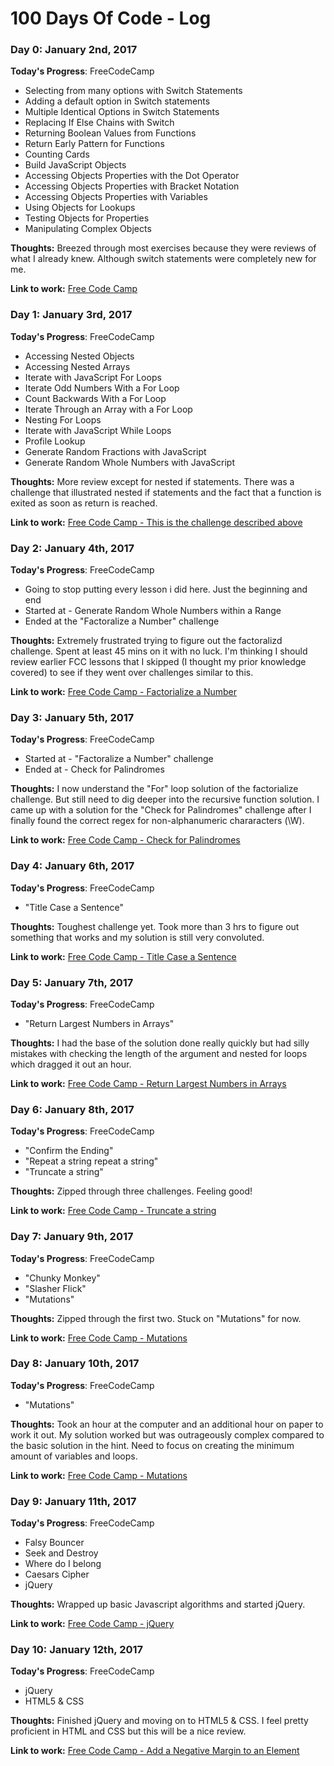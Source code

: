 # 100 Days Of Code - Log

### Day 0: January 2nd, 2017

**Today's Progress**: FreeCodeCamp

* Selecting from many options with Switch Statements
* Adding a default option in Switch statements
* Multiple Identical Options in Switch Statements
* Replacing If Else Chains with Switch
* Returning Boolean Values from Functions
* Return Early Pattern for Functions
* Counting Cards
* Build JavaScript Objects
* Accessing Objects Properties with the Dot Operator
* Accessing Objects Properties with Bracket Notation
* Accessing Objects Properties with Variables
* Using Objects for Lookups
* Testing Objects for Properties
* Manipulating Complex Objects

**Thoughts:** Breezed through most exercises because they were reviews of what I already knew. Although switch statements were completely new for me. 

**Link to work:** [Free Code Camp](https://www.freecodecamp.org/challenges/accessing-nested-objects)

### Day 1: January 3rd, 2017

**Today's Progress**: FreeCodeCamp

* Accessing Nested Objects
* Accessing Nested Arrays
* Iterate with JavaScript For Loops
* Iterate Odd Numbers With a For Loop
* Count Backwards With a For Loop
* Iterate Through an Array with a For Loop
* Nesting For Loops
* Iterate with JavaScript While Loops
* Profile Lookup
* Generate Random Fractions with JavaScript
* Generate Random Whole Numbers with JavaScript

**Thoughts:** More review except for nested if statements. There was a challenge that illustrated nested if statements and the fact that a function is exited as soon as return is reached.

**Link to work:** [Free Code Camp - This is the challenge described above](https://www.freecodecamp.org/challenges/profile-lookup)

### Day 2: January 4th, 2017

**Today's Progress**: FreeCodeCamp

* Going to stop putting every lesson i did here. Just the beginning and end
* Started at - Generate Random Whole Numbers within a Range 
* Ended at the "Factoralize a Number" challenge


**Thoughts:** Extremely frustrated trying to figure out the factoralizd challenge. Spent at least 45 mins on it with no luck. I'm thinking I should review earlier FCC lessons that I skipped (I thought my prior knowledge covered) to see if they went over challenges similar to this. 

**Link to work:** [Free Code Camp - Factorialize a Number](https://www.freecodecamp.org/challenges/factorialize-a-number)

### Day 3: January 5th, 2017

**Today's Progress**: FreeCodeCamp

* Started at - "Factoralize a Number" challenge
* Ended at - Check for Palindromes


**Thoughts:** I now understand the "For" loop solution of the factorialize challenge. But still need to dig deeper into the recursive function solution. I came up with a solution for the "Check for Palindromes" challenge after I finally found the correct regex for non-alphanumeric chararacters (\W). 

**Link to work:** [Free Code Camp - Check for Palindromes](https://www.freecodecamp.org/challenges/check-for-palindromes)

### Day 4: January 6th, 2017

**Today's Progress**: FreeCodeCamp

* "Title Case a Sentence"


**Thoughts:** Toughest challenge yet. Took more than 3 hrs to figure out something that works and my solution is still very convoluted. 

**Link to work:** [Free Code Camp - Title Case a Sentence](https://www.freecodecamp.org/challenges/title-case-a-sentence)

### Day 5: January 7th, 2017

**Today's Progress**: FreeCodeCamp

* "Return Largest Numbers in Arrays"


**Thoughts:** I had the base of the solution done really quickly but had silly mistakes with checking the length of the argument and nested for loops which dragged it out an hour. 

**Link to work:** [Free Code Camp - Return Largest Numbers in Arrays](https://www.freecodecamp.org/challenges/return-largest-numbers-in-arrays)

### Day 6: January 8th, 2017

**Today's Progress**: FreeCodeCamp

* "Confirm the Ending"
* "Repeat a string repeat a string"
* "Truncate a string"


**Thoughts:** Zipped through three challenges. Feeling good!

**Link to work:** [Free Code Camp - Truncate a string](https://www.freecodecamp.org/challenges/truncate-a-string)

### Day 7: January 9th, 2017

**Today's Progress**: FreeCodeCamp

* "Chunky Monkey"
* "Slasher Flick"
* "Mutations"


**Thoughts:** Zipped through the first two. Stuck on "Mutations" for now.

**Link to work:** [Free Code Camp - Mutations](https://www.freecodecamp.org/challenges/mutations)

### Day 8: January 10th, 2017

**Today's Progress**: FreeCodeCamp

* "Mutations"

**Thoughts:** Took an hour at the computer and an additional hour on paper to work it out. My solution worked but was outrageously complex compared to the basic solution in the hint. Need to focus on creating the minimum amount of variables and loops. 

**Link to work:** [Free Code Camp - Mutations](https://www.freecodecamp.org/challenges/mutations)

### Day 9: January 11th, 2017

**Today's Progress**: FreeCodeCamp

* Falsy Bouncer
* Seek and Destroy
* Where do I belong
* Caesars Cipher
* jQuery

**Thoughts:** Wrapped up basic Javascript algorithms and started jQuery.

**Link to work:** [Free Code Camp - jQuery](https://www.freecodecamp.org/challenges/learn-how-script-tags-and-document-ready-work)


### Day 10: January 12th, 2017

**Today's Progress**: FreeCodeCamp

* jQuery
* HTML5 & CSS

**Thoughts:** Finished jQuery and moving on to HTML5 & CSS. I feel pretty proficient in HTML and CSS but this will be a nice review.

**Link to work:** [Free Code Camp - Add a Negative Margin to an Element](https://www.freecodecamp.org/challenges/add-a-negative-margin-to-an-element)
